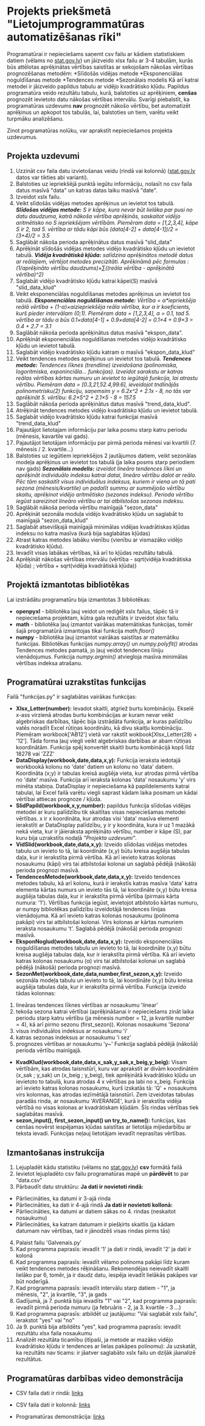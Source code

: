 # Projekts priekšmetā "Lietojumprogrammatūras automatizēšanas rīki"
Programatūrai ir nepieciešams saņemt csv failu ar kādiem statistiskiem datiem (vēlams no [stat.gov.lv](https://stat.gov.lv/lv)) un jāizveido xlsx failu ar 3-4 tabulām, kurās būs attēlotas aprēķinātas vērtības saistītas ar sekojošam nākošas vērtības prognozēšanas metodēm:
*Slīdošās vidējas metode
*Eksponenciālas noguldīšanas metode
*Tendences metode
*Sezonālais modelis
Kā arī katrai metodei ir jāizveido papildus tabulu ar vidējo kvadrātisko kļūdu.
Papildus programatūra veido rezultātu tabulu, kurā, balstoties uz aprēķiniem, **cenšas** prognozēt ievietoto datu nākošas vērtības intervālu.
Svarīgi piebalstīt, ka programatūras uzdevums **nav** prognozēt nākošo vērtību, bet automatizēt aprēķinus un apkopot tos tabulās, lai, balstoties un tiem, varētu veikt turpmāku analizēšanu.

Zinot programatūras nolūku, var aprakstīt nepieciešamos projekta uzdevumus.
## Projekta uzdevumi
1. Uzzināt csv faila datu izvietošanas veidu (rindā vai kolonnā) ([stat.gov.lv](https://stat.gov.lv/lv) datos var tikties abi varianti).
2. Balstoties uz iepriekšējā punktā iegūtu informāciju, nolasīt no csv faila datus masīvā "data" un katras datas laiku masīvā "date".
3. Izveidot xslx failu.
4. Veikt slīdošās vidējas metodes aprēķinus un ievietot tos tabulā.
_**Slīdošas vidējas metode:** S ir kāpe, kura nevar būt lielāka par pusi no datu daudzuma, katrā nākoša vērtība aprēķinās, saskaitot vidējo aritmētisko no S iepriekšējam vērtībām. Piemēram data = [1,2,3,4], kāpe S ir 2, tad 5. vērtība ar tādu kāpi būs (data[4-2] + data[4-1])/2 = (3+4)/2  = 3.5_
5. Saglābāt nākoša perioda aprēķinātus datus masīvā "slid_data"
6. Aprēķināt slīdošās vidējas metodes vidējo kvadrātisko kļūdu un ievietot tabulā.
_**Vidēja kvadrātiskā kļūda:** salīdzina aprēķinātos metodē datus ar reālajiem, vērtējot metodes precizitāti. Aprēķināmā pēc formulas : (1/aprēķināto vērtību daudzums)×∑((reāla vērtība - aprēķinātā vērtība)^2)_
7. Saglabāt vidējo kvadrātisko kļūdu katrai kāpei(S) masīvā "slid_data_klud"
8. Veikt eksponenciālas noguldīšanas metodes aprēķinus un ievietot tos tabulā.
_**Eksponenciālas noguldīšanas metode:** Vērtība = α*iepriekšēja reālā vērtība + (1-α)×aiziepriekšēja reāla vērtība, kur α ir koeficients, kurš pieder intervālam (0;1). Piemēram data = [1,2,3,4], α = 0.1, tad 5. vērtība ar tādu α būs 0.1×data[4-1] + 0.9×data[4-2] = 0.1×4 + 0.9×3 = 0.4 + 2.7 = 3.1_
9. Saglābāt nākoša perioda aprēķinātus datus masīvā "ekspon_data".
10. Aprēķināt eksponenciālas noguldīšanas metodes vidējo kvadrātisko kļūdu un ievietot tabulā.
11. Saglabāt vidējo kvadrātisko kļūdu katram α masīvā "ekspon_data_klud"
12. Veikt tendences metodes aprēķinus un ievietot tos tabulā. 
_**Tendences metode:** Tendences līknes (trendline) izveidošana (polinomiska, logoritmiska, exponinciāla... funkcijas). Izveidot sarakstu ar katras reālas vērtības kārtas numuru un ievietot to iegūtajā funkcija, lai atrastu vērtību. Piemēram data = [0.3,21,52.4,99.6], ieveidojot tndlinājās polinometrisku(2) funkciju, saņemsim y = 6.2x^2 + 2.1x - 8, no tās var aprēķināt 5. vērtību: 6.2×5^2 + 2.1×5 - 8 = 157.5_
13. Saglābāt nākoša perioda aprēķinātus datus masīvā "trend_data_klud".
14. Atrēķināt tendences metodes vidējo kvadrātisko kļūdu un ievietot tabulā.
15. Saglabāt vidējo kvadrātisko kļūdu katrai funkcijai masīvā "trend_data_klud"
16. Pajautājot lietotajam informāciju par laika posmu starp katru periodu (mēnesis, kavartile vai gads).
17. Pajautājot lietotājam informāciju par pirmā perioda mēnesi vai kvartili (7. mēnesis / 2. kvartile...)
18. Balstoties uz iegūtiem iepriekšējos 2 jautājumos datiem, veikt sezonālas modeļa aprēķinus un ievietot tos tabulā (ja laika posms starp periodiem nav gads)
_**Sezonālais modelis:** izveidot lineāro tendences līkni un aprēķināt individuālo indeksu katrai datai, lineāro vērtību dalot ar reālo. Pēc tām saskaitīt visus individuālus indeksus, kuriem ir viena un tā pati sezona (mēnesis/kvartile) un padalīt summu ar summējošo vērtību skaitu, aprēķinot vidējo aritmētisko (sezonas indeksu). Perioda vērtību iegūst sareizinot lineāro vērtību ar tai atbilstošas sezonas indeksu._
19. Saglābāt nākoša perioda vērtību mainīgajā "sezon_data"
20. Aprēķināt sezonāla moduļa vidējo kvadrātisko kļūdu un saglabāt to mainīgajā "sezon_data_klud"
21. Saglabāt atsevišķajā mainīgajā minimālas vidējas kvadrātiskas kļūdas indeksu no katra masīva (kurā bija saglabātas kļūdas)
22. Atrast katras metodes labāku vienību (vienību ar vismazāko vidējo kvadrātisko kļūdu).
23. Ievadīt visas labākas vērtības, kā arī to kļūdas rezultātu tabulā.
24. Aprēķināt nākošas vērtības intervālu (vērtība - sqrt(vidēja kvadrātiska kļūda) ; vērtība + sqrt(vidēja kvadrātiskā kļūda))

## Projektā izmantotas bibliotēkas
Lai izstrādātu programatūru bija izmantotas 3 bibliotēkas:
* **openpyxl** - bibliotēka ļauj veidot un rediģēt xslx failus, tāpēc tā ir nepieciešama projektam, kūtra gala rezultāts ir izveidot xlsx failu.
* **math** - bibliotēka ļauj izmantot vairākas matemātiskas funkcijas, tomēr šajā programatūrā izmantojas tikai funkcija _math.floor()_
* **numpy** - bibliotēka ļauj izmantot vairākas saistītas ar matemātiku funkcijas. Bibliotēkas funkcijas _numpy.array()_ un _numpy.polyfit()_ atrodas Tendences metodes pamatā, jo ļauj veidot tendences līniju vienādojumus. Funkcija _numpy.argmin()_ atviegloja masīva minimālas vērtības indeksa atrašanu.

## Programatūrai uzrakstītas funkcijas
Failā "funkcijas.py" ir saglabātas vairākas funkcijas:
* **Xlsx_Letter(number):** Ievadot skaitli, atgriež burtu kombināciju. Ekselē x-ass virzienā atrodas burtu kombinācijas ar kuram nevar veikt algebriskas darbības, tāpēc bija izstrādāta funkcija, ar kuras palīdzību vatēs noradīt Excel rūtiņas koordinātu, kā divu skaitļu kombināciju. Piemēram workbook['AB12'] vietā var rakstīt wokbook[Xlsx_Letter(28) + '12']. Tāda forma ļauj viegli veikt algebriskas darbības ar abam rūtiņas koordinātām. Funkcija spēj konvertēt skaitli burtu kombinācijā kopš līdz 18278 vai 'ZZZ'
* **DataDisplay(workbook,date,data,x,y):** Funkcija ieraksta iedotajā workbookā kolonu no 'date' datiem un kolonu no 'data' datiem. Koordināta (x;y) ir tabulas kreisā augšēja vieta, kur atrodas pirmā vērtība no 'date' masīva. Funkcija arī ieraksta kolonas 'data' nosaukumu 'y' virs minēta stabiņa. DataDisplay ir nepieciešama kā papildelements katrai tabulai, lai Excel failā varētu viegli saprast kādam laika posmam un kādai vērtībai attiecas prognoze / kļūda.
* **SlidPapild(workbook,x,y,number):** papildus funkcija slīdošas vidējas metodei ar kuru palīdzību tik skaitītas visas nepieciešamas metodei vērtības. x ir x koordināta, kur atrodas visi 'data' masīva elementi ierakstīti ar DataDisplay palīdzību, y ir y koordināta, kura ir uz 1 mazākā nekā vieta, kur ir jāieraksta aprēķināto vērtību, number ir kāpe (S), par kuru bija uzrakstīts nodaļā _"Projekta uzdevumi"_.
* **VidSlid(workbook,date,data,x,y):** Izveido slīdošas vidējas metodes tabulu un ievieto to tā, lai koordināte (x,y) būtu kreisa augšēja tabulas daļa, kur ir ierakstīta pirmā vērtība. Kā arī ievieto katras kolonas nosaukumu (kāpi) virs tai atbilstošai kolonai un saglabā pēdējā (nākošā) perioda prognozi masīvā.
* **TendencesMetode(workbook,date,data,x,y):** Izveido tendences metodes tabulu, kā arī kolonu, kurā ir ierakstīs katras masīva 'data' katra elementa kārtas numurs un ievieto tās tā, lai koordināte (x,y) būtu kreisa augšēja tabulas daļa, kur ir ierakstīta pirmā vērtība (pirmais kārta numura: '1'). Vērtības funkcija iegūst, ievietojot atbilstošo kārtas numuru, ar numpy bibliotēkas palīdzību izveidotājā tendences līnijas vienādojuma. Kā arī ievieto katras kolonas nosaukumu (polinoma pakāpi) virs tai atbilstošai kolonai. Virs kolonas ar kārtas numuriem ieraksta nosaukumu 't'. Saglabā pēdējā (nākošā) perioda prognozi masīvā.
* **EksponNoglud(workbook,date,data,x,y):** Izveido eksponenciālas noguldīšanas metodes tabulu un ievieto to tā, lai koordināte (x,y) būtu kreisa augšēja tabulas daļa, kur ir ierakstīta pirmā vērtība. Kā arī ievieto katras kolonas nosaukumu (α) virs tai atbilstošai kolonai un saglabā pēdējā (nākošā) perioda prognozi masīvā.
* **SezonMet(workbook,date,data,number,first_sezon,x,y):** Izveido sezonāla modeļa tabulu un ievieto to tā, lai koordināte (x,y) būtu kreisa augšēja tabulas daļa, kur ir ierakstīta pirmā vērtība. Funkcija izveido tādas kolonnas:
1. lineāras tendences līknes vērtības ar nosaukumu 'linear'
2. tekoša sezona katrai vērtībai (aprēķināšanai ir nepieciešams zināt laika periodu starp katru vērtību (ja mēnesis number = 12, ja kvartile number = 4), kā arī pirmo sezonu (first_sezon)). Kolonas nosaukums 'Sezona'
3. visus individuālos indeksus ar nosaukumu 'i'
4. katras sezonas indeksus ar nosaukumu 'i sez'
5. prognozes vērtības ar nosaukumu 'y~'
Funkcija saglabā pēdējā (nākošā) perioda vērtību mainīgajā.
* **KvadKlud(workbook,date,data,x_sak,y_sak,x_beig,y_beig):** Visam vērtībām, kas atrodas taisnstūrī, kuru var aprakstīt ar divām koordinātēm (x_sak ; y_sak) un (x_beig ; y_beig), tiek aprēķinātā kvadrātisko kļūdu un ievietoto to tabulā, kura atrodas 4 x vērtības pa labi no x_beig. Funkcija arī ievieto katras kolonas nosaukumu, kurš izskatās tā: 'Q' + nosaukums virs kolonnas, kas atrodas iezīmētājā taisnstūrī. Zem izveidotas tabulas paradās rinda, ar nosaukumu 'AVERANGE', kurā ir ierakstīta vidēja vērtībā no visas kolonas ar kvadrātiskam kļūdām. Šīs rindas vērtības tiek saglabātas masīvā.
* **sezon_input(), first_sezon_input() un try_to_name():** funkcijas, kas cenšas novērst iespējamas kļūdas saistītas ar lietotāja mijiedarbību ar teksta ievadi. Funkcijas neļauj lietotājam ievadīt neprasītas vērtības.
## Izmantošanas instrukcija
1. Lejupladēt kādu statistiku (vēlams no [stat.gov.lv](https://stat.gov.lv/lv)) **csv** formātā failā
2. Ievietot lejupladēto csv failu programatūras mapē un **pārdēvēt** to par "data.csv"
3. Pārbaudīt datu struktūru:
**Ja dati ir novietoti rindā:**
* Pārliecināties, ka datumi ir 3-ajā rinda
* Pārliecināties, ka dati ir 4-ajā rindā
**Ja dati ir novietoti kollonā:**
* Pārliecināties, ka datumi ar datiem sākas no 4. rindas (neskaitot nosaukumu)
* Pārliecināties, ka katram datumam ir piešķirts skaitlis (ja kādam datumam nav vērtības, tad ir jānodzēš visas rindas pirms tās)
4. Palaist failu 'Galvenais.py'
5. Kad programma paprasīs: ievadīt '1' ja dati ir rindā, ievadīt '2' ja dati ir kolonā
6. Kad programma paprasīs: ievadīt vēlamo polinoma pakāpi līdz kuram veikt tendences metodes rēķināšanu. Rekomendējas neievadīt skaitli lielāko par 6, tomēr, ja ir daudz datu, iespēja ievadīt lielākās pakāpes var būt noderīgā.
7. Kad programma paprasīs: ievadīt intervālu starp datiem - "1", ja mēnesis, "2", ja kvartile, "3", ja gads
8. Gadījumā, ja 7. punktā bija ievadīts "1" vai "2", kad programma paprasīs: ievadīt pirmā perioda numuru (ja februāris - 2, ja 3. kvartile - 3 ...)
9. Kad programma paprasīs: atbildēt uz jautājumu: "Vai saglabāt xslx failu", ierakstot "yes" vai "no"
10. Ja 9. punktā bija atbildēts "yes", kad programma paprasīs: ievadīt rezultātu xlsx faila nosaukumu
11. Analizēt rezultāta ticamību (itīpaši, ja metode ar mazāko vidējo kvadrātisko kļūdu ir tendences ar lielas pakāpes polinomu):
Ja uzskatāt, ka rezultāts nav ticams: ir jāatver saglabāto xslx failu un dziļāk jāanalizē rezultātus.
## Programatūras darbības video demonstrācija
* CSV faila dati ir rindā: [links](https://youtu.be/QojjvgCOhhM)
* CSV faila dati ir kolonnā: [links](https://youtu.be/1PphHRiI83s)

* Programatūras demonstrācija: [links](https://youtu.be/mQZy5TFIO2Q)
